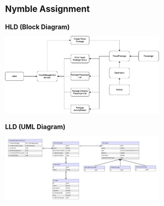 # Nymble Assignment

## HLD (Block Diagram)

![block_diagram](Block_Diagram.png)

## LLD (UML Diagram)

![block_diagram](UML_diagram.png)